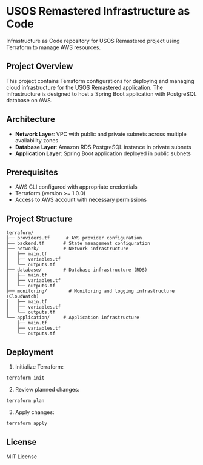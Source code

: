 # USOS Remastered Infrastructure as Code

Infrastructure as Code repository for USOS Remastered project using Terraform to manage AWS resources.

## Project Overview
This project contains Terraform configurations for deploying and managing cloud infrastructure for the USOS Remastered application. The infrastructure is designed to host a Spring Boot application with PostgreSQL database on AWS.

## Architecture
- **Network Layer**: VPC with public and private subnets across multiple availability zones
- **Database Layer**: Amazon RDS PostgreSQL instance in private subnets 
- **Application Layer**: Spring Boot application deployed in public subnets

## Prerequisites
- AWS CLI configured with appropriate credentials
- Terraform (version >= 1.0.0)
- Access to AWS account with necessary permissions

## Project Structure
```
terraform/
├── providers.tf      # AWS provider configuration
├── backend.tf       # State management configuration
├── network/         # Network infrastructure
│   ├── main.tf
│   ├── variables.tf
│   └── outputs.tf
├── database/        # Database infrastructure (RDS)
│   ├── main.tf
│   ├── variables.tf
│   └── outputs.tf
├── monitoring/        # Monitoring and logging infrastructure (CloudWatch)
│   ├── main.tf
│   ├── variables.tf
│   └── outputs.tf
└── application/     # Application infrastructure
    ├── main.tf
    ├── variables.tf
    └── outputs.tf
```

## Deployment
1. Initialize Terraform:
```bash
terraform init
```
2. Review planned changes:
```bash
terraform plan
```
3. Apply changes:
```bash
terraform apply
```

## License 
MIT License


